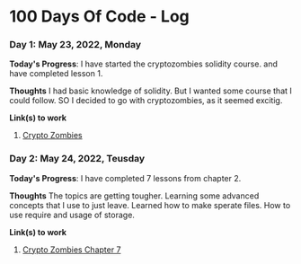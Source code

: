# 100 Days Of Code - Log

### Day 1: May 23, 2022, Monday 

**Today's Progress**: I have started the cryptozombies solidity course. and have completed lesson 1.

**Thoughts** I had basic knowledge of solidity. But I wanted some course that I could follow. SO I decided to go with cryptozombies, as it seemed excitig.

**Link(s) to work**
1. [Crypto Zombies](https://cryptozombies.io/)


### Day 2: May 24, 2022, Teusday 

**Today's Progress**: I have completed 7 lessons from chapter 2. 

**Thoughts** The topics are getting tougher. Learning some advanced concepts that I use to just leave. Learned how to make sperate files. How to use require and usage of storage.

**Link(s) to work**
1. [Crypto Zombies Chapter 7](https://cryptozombies.io/en/lesson/2/chapter/7)

